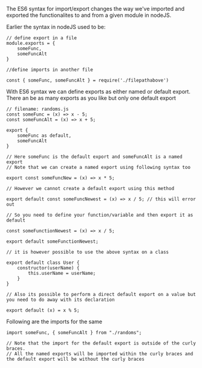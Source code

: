 The ES6 syntax for import/export changes the way we've imported and exported the functionalites to and from a given module in nodeJS.

Earlier the syntax in nodeJS used to be:
```
// define export in a file
module.exports = {
	someFunc,
	someFuncAlt
}

//define imports in another file

const { someFunc, someFuncAlt } = require('./filepathabove')
```


With ES6 syntax we can define exports as either named or default export. There an be as many exports as you like but only one default export

```
// filename: randoms.js
const someFunc = (x) => x - 5;
const someFuncAlt = (x) => x + 5;

export {
	someFunc as default,
	someFuncAlt
}

// Here someFunc is the default export and someFuncAlt is a named export
// Note that we can create a named export using following syntax too

export const someFuncNew = (x) => x * 5;

// However we cannot create a default export using this method

export default const someFuncNewest = (x) => x / 5; // this will error out

// So you need to define your function/variable and then export it as default

const someFunctionNewest = (x) => x / 5;

export default someFunctionNewest;

// it is however possible to use the above syntax on a class

export default class User {
	constructor(userName) {
		this.userName = userName;
	}
}

// Also its possible to perform a direct default export on a value but you need to do away with its declaration

export default (x) = x % 5;
```

Following are the imports for the same

```
import someFunc, { someFuncAlt } from "./randoms";

// Note that the import for the default export is outside of the curly braces.
// All the named exports will be imported within the curly braces and the default export will be without the curly braces
```